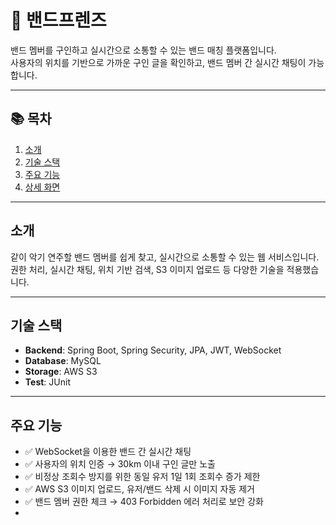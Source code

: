 # 🎸 밴드프렌즈

밴드 멤버를 구인하고 실시간으로 소통할 수 있는 밴드 매칭 플랫폼입니다.  
사용자의 위치를 기반으로 가까운 구인 글을 확인하고, 밴드 멤버 간 실시간 채팅이 가능합니다.

---

## 📚 목차

1. [소개](#소개)
2. [기술 스택](#기술-스택)
3. [주요 기능](#주요-기능)
4. [상세 화면](#상세-화면)

---

## 소개

같이 악기 연주할 밴드 멤버를 쉽게 찾고, 실시간으로 소통할 수 있는 웹 서비스입니다.  
권한 처리, 실시간 채팅, 위치 기반 검색, S3 이미지 업로드 등 다양한 기술을 적용했습니다.

---

## 기술 스택

- **Backend**: Spring Boot, Spring Security, JPA, JWT, WebSocket
- **Database**: MySQL
- **Storage**: AWS S3
- **Test**: JUnit

---

## 주요 기능

- ✅ WebSocket을 이용한 밴드 간 실시간 채팅
- ✅ 사용자의 위치 인증 → 30km 이내 구인 글만 노출
- ✅ 비정상 조회수 방지를 위한 동일 유저 1일 1회 조회수 증가 제한
- ✅ AWS S3 이미지 업로드, 유저/밴드 삭제 시 이미지 자동 제거
- ✅ 밴드 멤버 권한 체크 → 403 Forbidden 에러 처리로 보안 강화
- 
